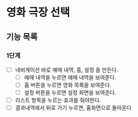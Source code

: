 # 영화 극장 선택

## 기능 목록

### 1단계

- [ ] 네비게이션 바로 예매 내역, 홈, 설정 을 만든다.
  - [ ] 예매 내역을 누르면 예매 내역을 보여준다.
  - [ ] 홈 버튼을 누르면 영화 목록을 보여준다.
  - [ ] 설정 버튼을 누르면 설정 화면을 보여준다.
- [ ] 리스트 항목을 누르는 효과를 줘야한다.
- [ ] 결과내역에서 뒤로 가기 누르면, 홈화면으로 돌아온다